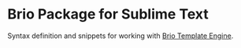 # Brio Package for Sublime Text
Syntax definition and snippets for working with [Brio Template Engine](https://github.com/mako-pro/brio).